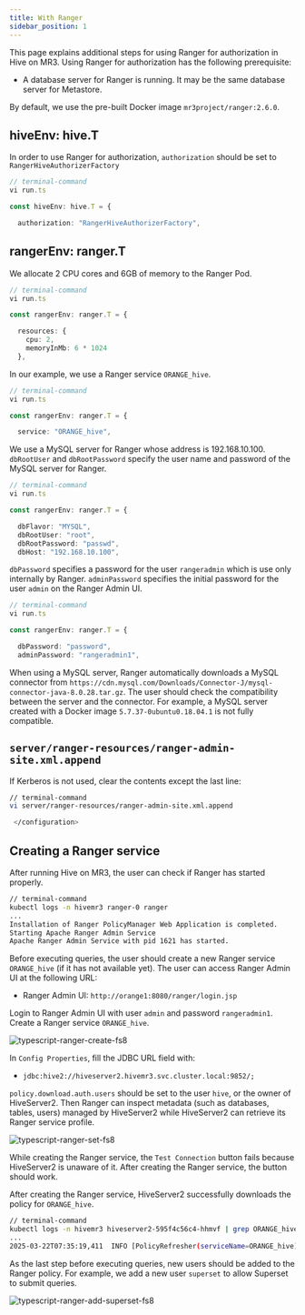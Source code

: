 ```yaml
---
title: With Ranger
sidebar_position: 1
---
```


This page explains additional steps for using Ranger for authorization in Hive on MR3.
Using Ranger for authorization has the following prerequisite:

* A database server for Ranger is running. It may be the same database server for Metastore.

By default, we use the pre-built Docker image `mr3project/ranger:2.6.0`.

## hiveEnv: hive.T

In order to use Ranger for authorization,
`authorization` should be set to `RangerHiveAuthorizerFactory`

```typescript
// terminal-command
vi run.ts

const hiveEnv: hive.T = {

  authorization: "RangerHiveAuthorizerFactory",
```

## rangerEnv: ranger.T

We allocate 2 CPU cores and 6GB of memory to the Ranger Pod.

```typescript
// terminal-command
vi run.ts

const rangerEnv: ranger.T = {

  resources: {
    cpu: 2,
    memoryInMb: 6 * 1024
  },
```

In our example, we use a Ranger service `ORANGE_hive`.

```typescript
// terminal-command
vi run.ts

const rangerEnv: ranger.T = {

  service: "ORANGE_hive",
```

We use a MySQL server for Ranger whose address is 192.168.10.100.
`dbRootUser` and `dbRootPassword`
specify the user name and password of the MySQL server for Ranger.

```typescript
// terminal-command
vi run.ts

const rangerEnv: ranger.T = {

  dbFlavor: "MYSQL",
  dbRootUser: "root",
  dbRootPassword: "passwd",
  dbHost: "192.168.10.100",
```

`dbPassword` specifies a password for the user `rangeradmin`
which is use only internally by Ranger.
`adminPassword` specifies the initial password for the user `admin` on the Ranger Admin UI.

```typescript
// terminal-command
vi run.ts

const rangerEnv: ranger.T = {

  dbPassword: "password",
  adminPassword: "rangeradmin1",
```

When using a MySQL server,
Ranger automatically downloads a MySQL connector
from `https://cdn.mysql.com/Downloads/Connector-J/mysql-connector-java-8.0.28.tar.gz`.
The user should check the compatibility between the server and the connector.
For example,
a MySQL server created with a Docker image `5.7.37-0ubuntu0.18.04.1`
is not fully compatible.

## `server/ranger-resources/ranger-admin-site.xml.append`

If Kerberos is not used,
clear the contents except the last line:

```sh
// terminal-command
vi server/ranger-resources/ranger-admin-site.xml.append

 </configuration>
```

## Creating a Ranger service

After running Hive on MR3,
the user can check if Ranger has started properly.

```sh
// terminal-command
kubectl logs -n hivemr3 ranger-0 ranger
...
Installation of Ranger PolicyManager Web Application is completed.
Starting Apache Ranger Admin Service
Apache Ranger Admin Service with pid 1621 has started.
```

Before executing queries,
the user should create a new Ranger service `ORANGE_hive`
(if it has not available yet).
The user can access Ranger Admin UI at the following URL:

* Ranger Admin UI: `http://orange1:8080/ranger/login.jsp`

Login to Ranger Admin UI with user `admin` and password `rangeradmin1`.
Create a Ranger service `ORANGE_hive`.

![typescript-ranger-create-fs8](/quickstart/typescript-ranger-create-fs8.png)

In `Config Properties`,
fill the JDBC URL field with:

* `jdbc:hive2://hiveserver2.hivemr3.svc.cluster.local:9852/;`

`policy.download.auth.users` should be set to the user `hive`, or the owner of HiveServer2.
Then Ranger can inspect metadata (such as databases, tables, users) managed by HiveServer2
while HiveServer2 can retrieve its Ranger service profile.

![typescript-ranger-set-fs8](/quickstart/typescript-ranger-set-fs8.png)

While creating the Ranger service, 
the `Test Connection` button fails because HiveServer2 is unaware of it.
After creating the Ranger service, the button should work.

After creating the Ranger service,
HiveServer2 successfully downloads the policy for `ORANGE_hive`.
```sh
// terminal-command
kubectl logs -n hivemr3 hiveserver2-595f4c56c4-hhmvf | grep ORANGE_hive
...
2025-03-22T07:35:19,411  INFO [PolicyRefresher(serviceName=ORANGE_hive)-24] policyengine.RangerPolicyRepository: This policy engine contains 8 policy evaluators
```

As the last step before executing queries,
new users should be added to the Ranger policy.
For example, we add a new user `superset` to allow Superset to submit queries. 

![typescript-ranger-add-superset-fs8](/quickstart/typescript-ranger-add-superset-fs8.png)


